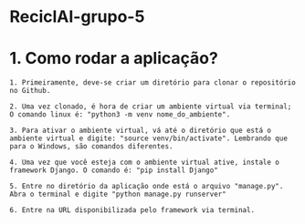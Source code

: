 # ReciclAI-grupo-5

 # 1. Como rodar a aplicação?
 
    1. Primeiramente, deve-se criar um diretório para clonar o repositório no Github.
    
    2. Uma vez clonado, é hora de criar um ambiente virtual via terminal; O comando linux é: "python3 -m venv nome_do_ambiente".
    
    3. Para ativar o ambiente virtual, vá até o diretório que está o ambiente virtual e digite: "source venv/bin/activate". Lembrando que para o Windows, são comandos diferentes.
    
    4. Uma vez que você esteja com o ambiente virtual ative, instale o framework Django. O comando é: "pip install Django"
    
    5. Entre no diretório da aplicação onde está o arquivo "manage.py". Abra o terminal e digite "python manage.py runserver"
    
    6. Entre na URL disponibilizada pelo framework via terminal.
